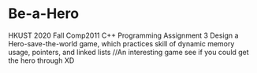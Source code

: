 # Be-a-Hero
HKUST 2020 Fall Comp2011 C++ Programming Assignment 3
Design a Hero-save-the-world game, which practices skill of dynamic memory usage, pointers, and linked lists
//An interesting game see if you could get the hero through XD
